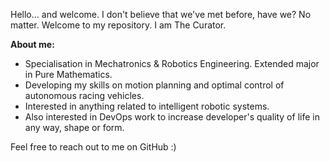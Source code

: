 Hello... and welcome. I don't believe that we've met before, have we? No matter. Welcome to my repository. I am The Curator.

**About me:**
- Specialisation in Mechatronics & Robotics Engineering. Extended major in Pure Mathematics.
- Developing my skills on motion planning and optimal control of autonomous racing vehicles.
- Interested in anything related to intelligent robotic systems.
- Also interested in DevOps work to increase developer's quality of life in any way, shape or form.

Feel free to reach out to me on GitHub :)

<!---
McDonaldsHappyMeal/McDonaldsHappyMeal is a ✨ special ✨ repository because its `README.md` (this file) appears on your GitHub profile.
You can click the Preview link to take a look at your changes.
--->
